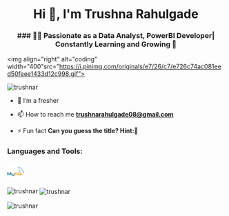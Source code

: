 
<h1 align="center">Hi 👋, I'm Trushna Rahulgade</h1>
<h3 align="center">### 👨‍💻 Passionate as a Data Analyst, PowerBI Developer| Constantly Learning and Growing 🚀</h3>

<img align="right" alt="coding" width="400"src="https://i.pinimg.com/originals/e7/26/c7/e726c74ac081eed50feee1433d12c998.gif">

<p align="left"> <img src="https://komarev.com/ghpvc/?username=trushnar&label=Profile%20views&color=0e75b6&style=flat" alt="trushnar" /> </p>

- 🔭 I’m a fresher 

- 📫 How to reach me **trushnarahulgade08@gmail.com**

- ⚡ Fun fact **Can you guess the title? Hint:💃**


<p align="left">
</p>

<h3 align="left">Languages and Tools:</h3>
<p align="left"> <a href="https://www.mysql.com/" target="_blank" rel="noreferrer"> <img src="https://raw.githubusercontent.com/devicons/devicon/master/icons/mysql/mysql-original-wordmark.svg" alt="mysql" width="40" height="40"/> </a> </p>

<p><img align="left" src="https://github-readme-stats.vercel.app/api/top-langs?username=trushnar&show_icons=true&locale=en&layout=compact" alt="trushnar" /></p>

<p>&nbsp;<img align="center" src="https://github-readme-stats.vercel.app/api?username=trushnar&show_icons=true&locale=en" alt="trushnar" /></p>

<p><img align="center" src="https://github-readme-streak-stats.herokuapp.com/?user=trushnar&" alt="trushnar" /></p>
